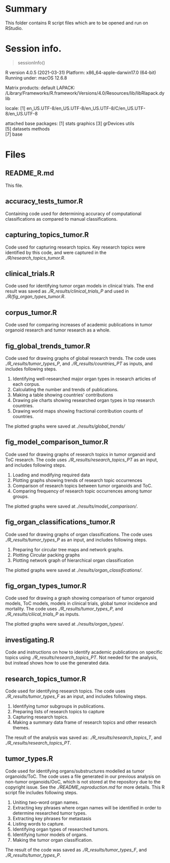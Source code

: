 # Summary

This folder contains R script files which are to be opened and run on RStudio.

# Session info.
> sessionInfo()

R version 4.0.5 (2021-03-31)
Platform: x86_64-apple-darwin17.0 (64-bit)
Running under: macOS 12.6.8

Matrix products: default
LAPACK: /Library/Frameworks/R.framework/Versions/4.0/Resources/lib/libRlapack.dylib

locale:
[1] en_US.UTF-8/en_US.UTF-8/en_US.UTF-8/C/en_US.UTF-8/en_US.UTF-8

attached base packages:
[1] stats     graphics 
[3] grDevices utils    
[5] datasets  methods  
[7] base  

# Files

## README_R.md

This file.

## accuracy_tests_tumor.R

Containing code used for determining accuracy of computational classifications as compared to manual classifications.

## capturing_topics_tumor.R

Code used for capturing research topics. Key research topics were identified by this code, and were captured in the *./R/research_topics_tumor.R*. 

## clinical_trials.R
Code used for identifying tumor organ models in clinical trials. The end result was saved as *./R_results/clinical_trials_P* and used in *./R/fig_organ_types_tumor.R*.

## corpus_tumor.R

Code used for comparing increases of academic publications in tumor organoid research and tumor research as a whole. 

## fig_global_trends_tumor.R

Code used for drawing graphs of global research trends. The code uses *./R_results/tumor_types_P*, and *./R_results/countries_PT* as inputs, and includes following steps.
1. Identifying well-researched major organ types in research articles of each corpus.
2. Calculating the number and trends of publications.
3. Making a table showing countries' contributions
4. Drawing pie charts showing researched organ types in top research countries.
5. Drawing world maps showing fractional contribution counts of countries.

The plotted graphs were saved at *./results/global_trends/*

## fig_model_comparison_tumor.R
Code used for drawing graphs of research topics in tumor organoid and ToC research. The code uses *./R_results/research_topics_PT* as an input, and includes following steps.
1. Loading and modifying required data
2. Plotting graphs showing trends of research topic occurrences
3. Comparison of research topics between tumor organoids and ToC.
4. Comparing frequency of research topic occurrences among tumor groups.

The plotted graphs were saved at *./results/model_comparison/*.

## fig_organ_classifications_tumor.R
Code used for drawing graphs of organ classifications. The code uses *./R_results/tumor_types_P* as an input, and includes following steps.
1. Preparing for circular tree maps and network graphs.
2. Plotting Circular packing graphs
3. Plotting network graph of hierarchical organ classification

The plotted graphs were saved at *./results/organ_classifications/*.

## fig_organ_types_tumor.R

Code used for drawing a graph showing comparison of tumor organoid models, ToC models, models in clinical trials, global tumor incidence and mortality. The code uses *./R_results/tumor_types_P*, and *./R_results/cliical_trials_P* as inputs.

The plotted graphs were saved at *./results/organ_types/*.

## investigating.R

Code and instructions on how to identify academic publications on specific topics using *./R_results/research_topics_PT*. Not needed for the analysis, but instead shows how to use the generated data. 

## research_topics_tumor.R
Code used for identifying research topics. The code uses *./R_results/tumor_types_F* as an input, and includes following steps.
1. Identifying tumor subgroups in publications.
2. Preparing lists of research topics to capture
3. Capturing research topics.
4. Making a summary data frame of research topics and other research themes.

The result of the analysis was saved as: *./R_results/research_topics_T*, and *./R_results/research_topics_PT*.

## tumor_types.R

Code used for identifying organs/substructures modelled as tumor organoids/ToC. The code uses a file generated in our previous analysis on non-tumor organoids/OoC, which is not stored at the repository due to the copyright issue. See the *./README_reproduction.md* for more details. This R script file includes following steps.
1. Uniting two-word organ names.
2. Extracting key phrases where organ names will be identified in order to determine researched tumor types.
3. Extracting key phrases for metastasis
4. Listing words to capture.
5. Identifying organ types of researched tumors.
6. Identifying tumor models of organs.
7. Making the tumor organ classification.

The result of the code was saved as *./R_results/tumor_types_F*, and *./R_results/tumor_types_P*.



